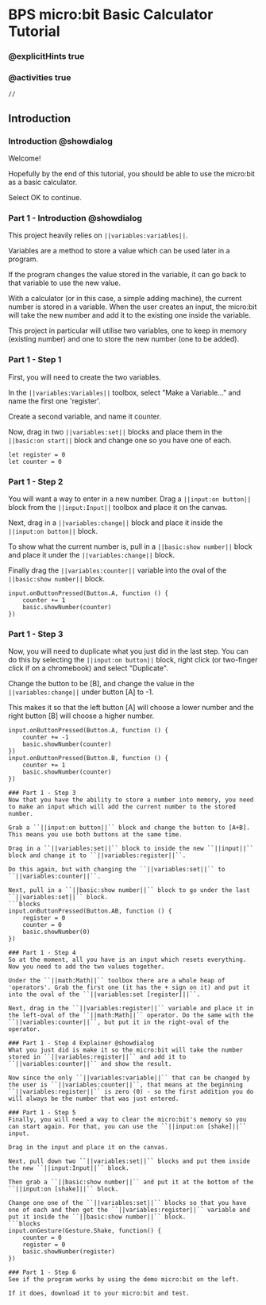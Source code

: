 # BPS micro:bit Basic Calculator Tutorial 
 
### @explicitHints true 
### @activities true 


```template
//
```


## Introduction
### Introduction @showdialog
Welcome!


Hopefully by the end of this tutorial, you should be able to use the micro:bit as a basic calculator.

Select OK to continue. 


### Part 1 - Introduction @showdialog
This project heavily relies on ``||variables:variables||``.

Variables are a method to store a value which can be used later in a program.

If the program changes the value stored in the variable, it can go back to that variable to use the new value.

With a calculator (or in this case, a simple adding machine), the current number is stored in a variable. When the user creates an input, the micro:bit will take the new number and add it to the existing one inside the variable.

This project in particular will utilise two variables, one to keep in memory (existing number) and one to store the new number (one to be added).

### Part 1 - Step 1
First, you will need to create the two variables.

In the ``||variables:Variables||`` toolbox, select "Make a Variable..." and name the first one 'register'.

Create a second variable, and name it counter.

Now, drag in two ``||variables:set||`` blocks and place them in the ``||basic:on start||`` block and change one so you have one of each.
```blocks
let register = 0
let counter = 0
```

### Part 1 - Step 2
You will want a way to enter in a new number. Drag a ``||input:on button||`` block from the ``||input:Input||`` toolbox and place it on the canvas.

Next, drag in a ``||variables:change||`` block and place it inside the ``||input:on button||`` block.

To show what the current number is, pull in a ``||basic:show number||`` block and place it under the ``||variables:change||`` block.

Finally drag the ``||variables:counter||`` variable into the oval of the ``||basic:show number||`` block.
```blocks
input.onButtonPressed(Button.A, function () {
    counter += 1
	basic.showNumber(counter)
})
```

### Part 1 - Step 3
Now, you will need to duplicate what you just did in the last step. You can do this by selecting the ``||input:on button||`` block, right click (or two-finger click if on a chromebook) and select "Duplicate".

Change the button to be [B], and change the value in the ``||variables:change||`` under button [A] to -1.

This makes it so that the left button [A] will choose a lower number and the right button [B] will choose a higher number.
```blocks
input.onButtonPressed(Button.A, function () {
    counter += -1
	basic.showNumber(counter)
})
input.onButtonPressed(Button.B, function () {
    counter += 1
	basic.showNumber(counter)
})

### Part 1 - Step 3
Now that you have the ability to store a number into memory, you need to make an input which will add the current number to the stored number.

Grab a ``||input:on button||`` block and change the button to [A+B]. This means you use both buttons at the same time.

Drag in a ``||variables:set||`` block to inside the new ``||input||`` block and change it to ``||variables:register||``.

Do this again, but with changing the ``||variables:set||`` to ``||variables:counter||``.

Next, pull in a ``||basic:show number||`` block to go under the last ``||variables:set||`` block.
```blocks
input.onButtonPressed(Button.AB, function () {
    register = 0
	counter = 0
	basic.showNumber(0)
})

### Part 1 - Step 4
So at the moment, all you have is an input which resets everything. Now you need to add the two values together.

Under the ``||math:Math||`` toolbox there are a whole heap of 'operators'. Grab the first one (it has the + sign on it) and put it into the oval of the ``||variables:set [register]||``.

Next, drag in the ``||variables:register||`` variable and place it in the left-oval of the ``||math:Math||`` operator. Do the same with the ``||variables:counter||``, but put it in the right-oval of the operator.

### Part 1 - Step 4 Explainer @showdialog
What you just did is make it so the micro:bit will take the number stored in ``||variables:register||`` and add it to ``||variables:counter||`` and show the result.

Now since the only ``||variables:variable||`` that can be changed by the user is ``||variables:counter||``, that means at the beginning ``||variables:register||`` is zero (0) - so the first addition you do will always be the number that was just entered.

### Part 1 - Step 5
Finally, you will need a way to clear the micro:bit's memory so you can start again. For that, you can use the ``||input:on [shake]||`` input.

Drag in the input and place it on the canvas.

Next, pull down two ``||variables:set||`` blocks and put them inside the new ``||input:Input||`` block.

Then grab a ``||basic:show number||`` and put it at the bottom of the ``||input:on [shake]||`` block.

Change one one of the ``||variables:set||`` blocks so that you have one of each and then get the ``||variables:register||`` variable and put it inside the ``||basic:show number||`` block.
```blocks
input.onGesture(Gesture.Shake, function() {
    counter = 0
	register = 0
	basic.showNumber(register)
})

### Part 1 - Step 6
See if the program works by using the demo micro:bit on the left.

If it does, download it to your micro:bit and test.

